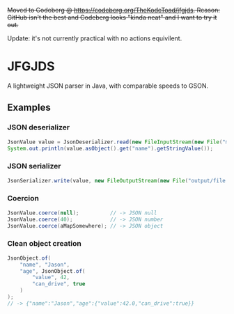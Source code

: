 ~~Moved to Codeberg @ https://codeberg.org/TheKodeToad/jfgjds.
Reason: GitHub isn't the best and Codeberg looks "kinda neat" and I want to try it out.~~

Update: it's not currently practical with no actions equivilent.

# JFGJDS
A lightweight JSON parser in Java, with comparable speeds to GSON.

## Examples
### JSON deserializer
```java
JsonValue value = JsonDeserializer.read(new FileInputStream(new File("my/file.json")), StandardCharsets.UTF_8);
System.out.println(value.asObject().get("name").getStringValue());
```

### JSON serializer
```java
JsonSerializer.write(value, new FileOutputStream(new File("output/file.json")), StandardCharsets.UTF_8);
```

### Coercion
```java
JsonValue.coerce(null);          // -> JSON null
JsonValue.coerce(40);            // -> JSON number
JsonValue.coerce(aMapSomewhere); // -> JSON object
```

### Clean object creation
```java
JsonObject.of(
    "name", "Jason",
    "age", JsonObject.of(
        "value", 42,
        "can_drive", true
    )
);
// -> {"name":"Jason","age":{"value":42.0,"can_drive":true}}
```
